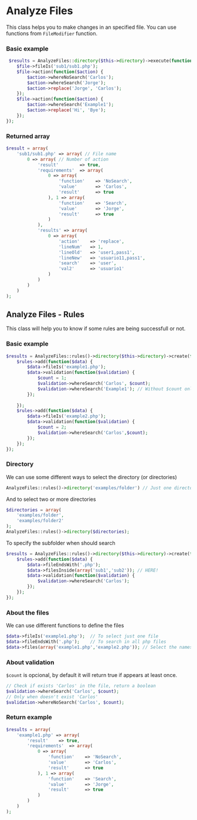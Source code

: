 Analyze Files
======
This class helps you to make changes in an specified file. You can use functions from `FileModifier` function.
### Basic example
```php
 $results = AnalyzeFiles::directory($this->directory)->execute(function($file) {
    $file->fileIs('sub1/sub1.php');
    $file->action(function($action) {
        $action->whereNoSearch('Carlos');
        $action->whereSearch('Jorge');
        $action->replace('Jorge', 'Carlos');
    });
    $file->action(function($action) {
        $action->whereSearch('Example1');
        $action->replace('Hi', 'Bye');
    });
});
```
### Returned array
```php
$result = array(
    'sub1/sub1.php' => array( // File name
        0 => array( // Number of action
            'result'        => true,
            'requirements'  => array(
                0 => array(
                    'function'    => 'NoSearch',
                    'value'       => 'Carlos',
                    'result'      => true
                ), 1 => array(
                    'function'    => 'Search',
                    'value'       => 'Jorge',
                    'result'      => true
                )
            ),
            'results' => array(
                0 => array(
                    'action'    => 'replace',
                    'lineNum'   => 1,
                    'lineOld'   => 'user1,pass1',
                    'lineNew'   => 'usuario11,pass1',
                    'search'    => 'user',
                    'val2'      => 'usuario1'
                )
            )
        )
    )
);
```
## Analyze Files - Rules
This class will help you to know if some rules are being successfull or not.
### Basic example
```php
$results = AnalyzeFiles::rules()->directory($this->directory)->create(function($rules) {
    $rules->add(function($data) {
        $data->fileIs('example1.php');
        $data->validation(function($validation) {
            $count = 1;
            $validation->whereSearch('Carlos', $count); 
            $validation->whereSearch('Example1'); // Without $count only search that the search exists minimum once
        });
        
    });
    $rules->add(function($data) {
        $data->fileIs('example2.php');
        $data->validation(function($validation) {
            $count = 2;
            $validation->whereSearch('Carlos',$count);
        });
    });
});
```
### Directory
We can use some different ways to select the directory (or directories)
```php
AnalyzeFiles::rules()->directory('examples/folder') // Just one directory
```
And to select two or more directories
```php  
$directories = array(   
    'examples/folder',
    'examples/folder2'
);
AnalyzeFiles::rules()->directory($directories);
```
To specify the subfolder when should search
```php
$results = AnalyzeFiles::rules()->directory($this->directory)->create(function($rules) {
    $rules->add(function($data) {
        $data->fileEndsWith('.php');
        $data->filesInside(array('sub1','sub2')); // HERE!
        $data->validation(function($validation) {
            $validation->whereSearch('Carlos'); 
        });
    });
});
```
### About the files
We can use different functions to define the files
```php
$data->fileIs('example1.php');  // To select just one file
$data->fileEndsWith('.php');    // To search in all php files
$data->files(array('example1.php','example2.php')); // Select the names
```
### About validation 
`$count` is opcional, by default it will return true if appears at least once.
```php
// Check if exists 'Carlos' in the file, return a boolean
$validation->whereSearch('Carlos', $count); 
// Only when doesn't exist 'Carlos'
$validation->whereNoSearch('Carlos', $count);
```
### Return example
```php
$results = array(
    'example1.php' => array(
        'result'    => true,
        'requirements'  => array(
            0 => array(
                'function'    => 'NoSearch',
                'value'       => 'Carlos',
                'result'      => true
            ), 1 => array(
                'function'    => 'Search',
                'value'       => 'Jorge',
                'result'      => true
            )
        )
    )
);
```